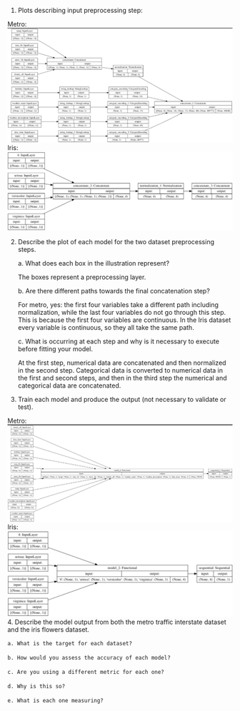 1. Plots describing input preprocessing step:

Metro:
   ![img_31.png](img_31.png)
Iris:
   ![img_32.png](img_32.png)

2. Describe the plot of each model for the two dataset preprocessing steps. 
   
    a. What does each box in the illustration represent? 
   
      The boxes represent a preprocessing layer.
   
    b. Are there different paths towards the final concatenation step? 
      
      For metro, yes: the first four variables take a different path including normalization, while the last four variables do not go through this step. This is because the first four variables are continuous.
      In the Iris dataset every variable is continuous, so they all take the same path.
   
    c. What is occurring at each step and why is it necessary to execute before fitting your model. 
   
      At the first step, numerical data are concatenated and then normalized in the second step.
      Categorical data is converted to numerical data in the first and second steps, and then in the third step the numerical and categorical data are concatenated.
   

3. Train each model and produce the output (not necessary to validate or test).
   
Metro:
![img_34.png](img_34.png)
Iris:
![img_33.png](img_33.png)
4. Describe the model output from both the metro traffic interstate dataset and the iris flowers dataset.
   
    a. What is the target for each dataset?
   
    b. How would you assess the accuracy of each model? 
   
    c. Are you using a different metric for each one? 
   
    d. Why is this so? 
   
    e. What is each one measuring?
   